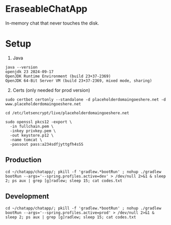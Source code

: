 # EraseableChatApp
In-memory chat that never touches the disk.

# Setup
1. Java
```
java --version
openjdk 23 2024-09-17
OpenJDK Runtime Environment (build 23+37-2369)
OpenJDK 64-Bit Server VM (build 23+37-2369, mixed mode, sharing)
```
2. Certs (only needed for prod version)
```
sudo certbot certonly --standalone -d placeholderdomaingoeshere.net -d www.placeholderdomaingoeshere.net

cd /etc/letsencrypt/live/placeholderdomaingoeshere.net

sudo openssl pkcs12 -export \
  -in fullchain.pem \
  -inkey privkey.pem \
  -out keystore.p12 \
  -name tomcat \
  -passout pass:a234sdfjyttgfh4sSS

```

## Production
```
cd ~/chatapp/chatapp/; pkill -f 'gradlew.*bootRun' ; nohup ./gradlew bootRun --args='--spring.profiles.active=dev' > /dev/null 2>&1 & sleep 2; ps aux | grep [g]radlew; sleep 15; cat codes.txt
```

## Development
```
cd ~/chatapp/chatapp/; pkill -f 'gradlew.*bootRun' ; nohup ./gradlew bootRun --args='--spring.profiles.active=prod' > /dev/null 2>&1 & sleep 2; ps aux | grep [g]radlew; sleep 15; cat codes.txt
```
